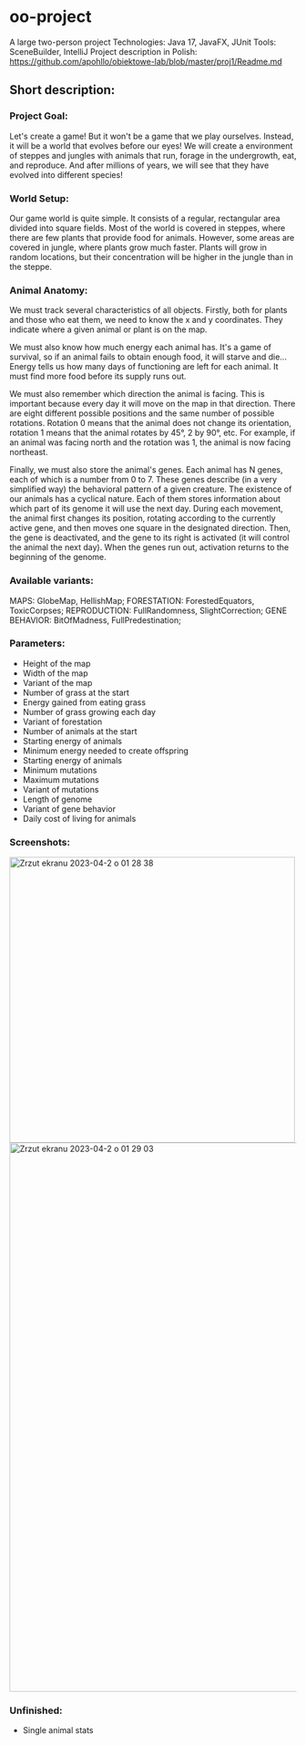 # oo-project

A large two-person project
Technologies: Java 17, JavaFX, JUnit
Tools: SceneBuilder, IntelliJ
Project description in Polish: https://github.com/apohllo/obiektowe-lab/blob/master/proj1/Readme.md

## Short description:

### Project Goal:

Let's create a game! But it won't be a game that we play ourselves. Instead, it will be a world that evolves before our eyes! We will create a environment of steppes and jungles with animals that run, forage in the undergrowth, eat, and reproduce. And after millions of years, we will see that they have evolved into different species!

### World Setup:

Our game world is quite simple. It consists of a regular, rectangular area divided into square fields. Most of the world is covered in steppes, where there are few plants that provide food for animals. However, some areas are covered in jungle, where plants grow much faster. Plants will grow in random locations, but their concentration will be higher in the jungle than in the steppe.

### Animal Anatomy:

We must track several characteristics of all objects. Firstly, both for plants and those who eat them, we need to know the x and y coordinates. They indicate where a given animal or plant is on the map.

We must also know how much energy each animal has. It's a game of survival, so if an animal fails to obtain enough food, it will starve and die... Energy tells us how many days of functioning are left for each animal. It must find more food before its supply runs out.

We must also remember which direction the animal is facing. This is important because every day it will move on the map in that direction. There are eight different possible positions and the same number of possible rotations. Rotation 0 means that the animal does not change its orientation, rotation 1 means that the animal rotates by 45°, 2 by 90°, etc. For example, if an animal was facing north and the rotation was 1, the animal is now facing northeast.

Finally, we must also store the animal's genes. Each animal has N genes, each of which is a number from 0 to 7. These genes describe (in a very simplified way) the behavioral pattern of a given creature. The existence of our animals has a cyclical nature. Each of them stores information about which part of its genome it will use the next day. During each movement, the animal first changes its position, rotating according to the currently active gene, and then moves one square in the designated direction. Then, the gene is deactivated, and the gene to its right is activated (it will control the animal the next day). When the genes run out, activation returns to the beginning of the genome.

### Available variants:

MAPS: GlobeMap, HellishMap;
FORESTATION: ForestedEquators, ToxicCorpses;
REPRODUCTION: FullRandomness, SlightCorrection;
GENE BEHAVIOR: BitOfMadness, FullPredestination;


### Parameters:
- Height of the map
- Width of the map
- Variant of the map
- Number of grass at the start
- Energy gained from eating grass
- Number of grass growing each day
- Variant of forestation
- Number of animals at the start
- Starting energy of animals
- Minimum energy needed to create offspring
- Starting energy of animals
- Minimum mutations
- Maximum mutations
- Variant of mutations
- Length of genome
- Variant of gene behavior
- Daily cost of living for animals

### Screenshots:

<img width="501" alt="Zrzut ekranu 2023-04-2 o 01 28 38" src="https://user-images.githubusercontent.com/105950890/229322703-b3d48b31-f6f5-46eb-aaf0-3b070e10f39c.png">

<img width="963" alt="Zrzut ekranu 2023-04-2 o 01 29 03" src="https://user-images.githubusercontent.com/105950890/229322707-25221e68-435f-4ed1-ab4e-f04cf01c6a1a.png">

### Unfinished:
- Single animal stats
